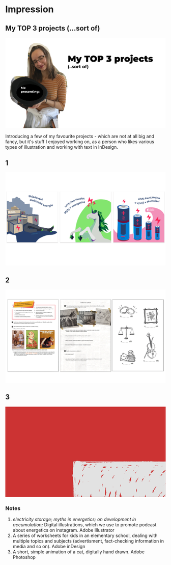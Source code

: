 # Impression

## My TOP 3 projects (...sort of)

![title slide](img/presentation-title-slide.png)

Introducing a few of my favourite projects - which are not at all big and fancy, but it's stuff I enjoyed working on, as a person who likes various types of illustration and working with text in InDesign.

## 1 
![illustrations for energetics podcast used on instagram](img/portfolio-piece1.png)
## 2
![three work sheets for elementary school students](img/portfolio-piece2.png)
## 3
![a gif with a cat falling of a platform, transforming into a fidget spinner](gif/meow.gif)

### Notes
1. *electricity storage; myths in energetics; on development in accumulation;* Digital illustrations, which we use to promote podcast about energetics on instagram. Adobe Illustrator 
2. A series of worksheets for kids in an elementary school, dealing with multiple topics and subjects (advertisment, fact-checking information in media and so on). Adobe inDesign
3. A short, simple animation of a cat, digitally hand drawn. Adobe Photoshop
